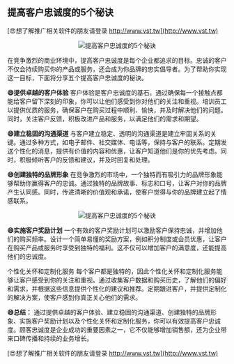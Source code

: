 ## **提高客户忠诚度的5个秘诀**

[😍想了解推广相关软件的朋友请登录 http://www.vst.tw](http://www.vst.tw)

 <center><img src="https://vst.tw/MP4/tuiguang/png/6.png" alt="提高客户忠诚度的5个秘诀"></center>

在竞争激烈的商业环境中，提高客户忠诚度是每个企业都追求的目标。忠诚的客户不仅会持续购买你的产品或服务，还会成为你品牌的忠实倡导者。为了帮助你实现这一目标，下面将分享五个提高客户忠诚度的秘诀。

**😄提供卓越的客户体验**
客户体验是客户忠诚度的基石。通过确保每一个接触点都能给客户留下深刻的印象，你可以让他们感受到你对他们的关注和重视。培训员工以提供优质的服务，确保客户在购买过程中顺利、愉快，并及时解决他们的问题。同时，关注客户反馈，积极改进产品和服务，以满足他们的需求和期望。

**😄建立稳固的沟通渠道**
与客户建立稳定、透明的沟通渠道是建立牢固关系的关键。通过多种方式，如电子邮件、社交媒体、电话等，保持与客户的联系。定期发送个性化的消息，提供有价值的内容和优惠，让客户知道他们是你的优先考虑。同时，积极倾听客户的反馈和建议，并及时回复和处理。

**😄创建独特的品牌形象**
在竞争激烈的市场中，一个独特而有吸引力的品牌形象能够帮助你赢得客户的忠诚。通过独特的品牌故事、标志和口号，让客户对你的品牌产生认同感。同时，传递清晰的价值观和承诺，使客户觉得与你的品牌建立起了情感联系。

 <center><img src="https://vst.tw/MP4/tuiguang/png/1.png" alt="提高客户忠诚度的5个秘诀"></center>

**😄实施客户奖励计划**
一个有效的客户奖励计划可以激励客户保持忠诚，并增加他们的购买频率。设计一个简单易懂的奖励方案，例如积分制度或会员优惠，让客户在购买产品或服务时享受到独特的福利。这不仅可以增加客户的满意度，还能提高他们的忠诚度。

个性化关怀和定制化服务
每个客户都是独特的，因此个性化关怀和定制化服务能够让客户感受到你的关注和重视。通过收集客户数据和购买历史，了解他们的偏好和需求，并根据这些信息提供个性化的建议和推荐。定期跟进客户，并提供定制化的解决方案，使客户感到你真正关心他们的需求。

**😄总结：**
通过提供卓越的客户体验、建立稳固的沟通渠道、创建独特的品牌形象、实施客户奖励计划以及个性化关怀和定制化服务，你可以有效提高客户忠诚度。顾客忠诚度是企业成功的重要因素之一，它不仅能够增加销售额，还为企业带来口碑传播和持续的业务增长。

[😍想了解推广相关软件的朋友请登录 http://www.vst.tw](http://www.vst.tw)



